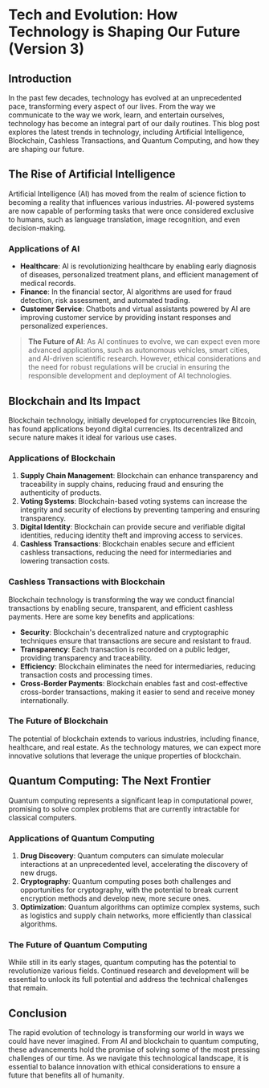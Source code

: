 # Tech and Evolution: How Technology is Shaping Our Future (Version 3)

## Introduction

In the past few decades, technology has evolved at an unprecedented pace, transforming every aspect of our lives. From the way we communicate to the way we work, learn, and entertain ourselves, technology has become an integral part of our daily routines. This blog post explores the latest trends in technology, including Artificial Intelligence, Blockchain, Cashless Transactions, and Quantum Computing, and how they are shaping our future.

## The Rise of Artificial Intelligence

Artificial Intelligence (AI) has moved from the realm of science fiction to becoming a reality that influences various industries. AI-powered systems are now capable of performing tasks that were once considered exclusive to humans, such as language translation, image recognition, and even decision-making.

### Applications of AI

- **Healthcare**: AI is revolutionizing healthcare by enabling early diagnosis of diseases, personalized treatment plans, and efficient management of medical records.
- **Finance**: In the financial sector, AI algorithms are used for fraud detection, risk assessment, and automated trading.
- **Customer Service**: Chatbots and virtual assistants powered by AI are improving customer service by providing instant responses and personalized experiences.

> **The Future of AI**: As AI continues to evolve, we can expect even more advanced applications, such as autonomous vehicles, smart cities, and AI-driven scientific research. However, ethical considerations and the need for robust regulations will be crucial in ensuring the responsible development and deployment of AI technologies.

## Blockchain and Its Impact

Blockchain technology, initially developed for cryptocurrencies like Bitcoin, has found applications beyond digital currencies. Its decentralized and secure nature makes it ideal for various use cases.

### Applications of Blockchain

1. **Supply Chain Management**: Blockchain can enhance transparency and traceability in supply chains, reducing fraud and ensuring the authenticity of products.
2. **Voting Systems**: Blockchain-based voting systems can increase the integrity and security of elections by preventing tampering and ensuring transparency.
3. **Digital Identity**: Blockchain can provide secure and verifiable digital identities, reducing identity theft and improving access to services.
4. **Cashless Transactions**: Blockchain enables secure and efficient cashless transactions, reducing the need for intermediaries and lowering transaction costs.

### Cashless Transactions with Blockchain

Blockchain technology is transforming the way we conduct financial transactions by enabling secure, transparent, and efficient cashless payments. Here are some key benefits and applications:

- **Security**: Blockchain's decentralized nature and cryptographic techniques ensure that transactions are secure and resistant to fraud.
- **Transparency**: Each transaction is recorded on a public ledger, providing transparency and traceability.
- **Efficiency**: Blockchain eliminates the need for intermediaries, reducing transaction costs and processing times.
- **Cross-Border Payments**: Blockchain enables fast and cost-effective cross-border transactions, making it easier to send and receive money internationally.

### The Future of Blockchain

The potential of blockchain extends to various industries, including finance, healthcare, and real estate. As the technology matures, we can expect more innovative solutions that leverage the unique properties of blockchain.

## Quantum Computing: The Next Frontier

Quantum computing represents a significant leap in computational power, promising to solve complex problems that are currently intractable for classical computers.

### Applications of Quantum Computing

1. **Drug Discovery**: Quantum computers can simulate molecular interactions at an unprecedented level, accelerating the discovery of new drugs.
2. **Cryptography**: Quantum computing poses both challenges and opportunities for cryptography, with the potential to break current encryption methods and develop new, more secure ones.
3. **Optimization**: Quantum algorithms can optimize complex systems, such as logistics and supply chain networks, more efficiently than classical algorithms.

### The Future of Quantum Computing

While still in its early stages, quantum computing has the potential to revolutionize various fields. Continued research and development will be essential to unlock its full potential and address the technical challenges that remain.

## Conclusion

The rapid evolution of technology is transforming our world in ways we could have never imagined. From AI and blockchain to quantum computing, these advancements hold the promise of solving some of the most pressing challenges of our time. As we navigate this technological landscape, it is essential to balance innovation with ethical considerations to ensure a future that benefits all of humanity.


